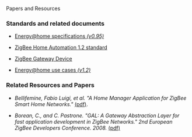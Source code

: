 Papers and Resources
<!-- Remember: the first line always goes with the title-->
<!-- Please use h3 headers (###) inside these files -->

<!--<span style="color:red;">**This page is under construction**</span>: We expect to update this page along with the release of JEMMA [version 0.0.2](http://github.com/ismb/jemma/wiki/Milestone-0.0.2).-->

### Standards and related documents

- <a href="http://www.energy-home.it/Documents/Technical%20Specifications/E@H_specification_ver0.95.pdf" target="_parent">Energy@home specifications *(v0.95)*</a>

- <a href="http://www.zigbee.org/Standards/ZigBeeHomeAutomation/download.aspx" target="_parent">ZigBee Home Automation 1.2 standard</a>

- <a href="http://www.zigbee.org/Standards/ZigbeeTelecomServices/download.aspx" target="_parent">ZigBee Gateway Device</a>

- <a href="http://www.energy-home.it/Documents/Technical%20Specifications/Energy@Home%20Use%20Cases_v_1_2.pdf" target="_parent">Energy@home use cases *(v1.2)*</a>

### Related Resources and Papers

- *Bellifemine, Fabio Luigi, et al. "A Home Manager Application for ZigBee Smart Home Networks."* <a href="http://www.open-zb.net/publications/A%20Home%20Manager%20Application%20for%20ZigBee%20Smart%20Home%20Networks.pdf" target="_parent">(pdf)</a>.

- *Borean, C., and C. Pastrone. "GAL: A Gateway Abstraction Layer for fast application development in ZigBee Networks." 2nd European ZigBee Developers Conference. 2008.* <a href="http://ieeexplore.ieee.org/xpls/abs_all.jsp?arnumber=5076853&tag=1" target="_parent">(pdf)</a>









